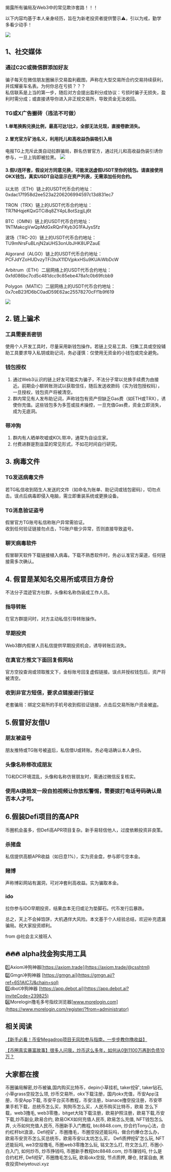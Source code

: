揭露所有骗局及Web3中的常见欺诈套路！！！

以下内容均基于本人亲身经历，旨在为新老投资者提供警示⚠️，引以为戒，勤学多看少动手！

[![](https://307e939.webp.li/20250515095155597.png)](https://btc8848.com/top-10-exchanges)

## 1、社交媒体

### 通过C2C或微信群添加好友
骗子每天在微信朋友圈展示交易盈利截图，声称在大型交易所合约交易持续获利，并炫耀豪车名表。为何你总在亏损？？？  
私信联系是上当的第一步，随后对方会提出盈利分成协议：亏损时骗子无损失，盈利时需分成；或直接诱导你进入非正规交易所，导致资金无法收回。

### TG或X广告搬砖（违法不可做）
#### 1.单笔换购兑换比例，最高可达1比2，全部无法兑现，直接卷款消失。

#### 2.冒充官方矿池名义，利用托儿和高收益伪装吸引入局
电报TG上充斥此类自动拉群骗局，群名仿冒官方，通过托儿和高收益伪装引诱你参与，一旦上钩即被拉黑。
[![](https://307e939.webp.li/Snipaste_2025-05-15_10-01-00.png)](https://btc8848.com/top-10-exchanges)

#### 3.假U连环套，假设对方同意兑换，可能发送虚假USDT至你的钱包。请直接使用OKX钱包，真实USDT自动显示在资产列表，无需添加任何合约。

以太坊（ETH）链上的USDT代币合约地址：0xdac17f958d2ee523a2206206994597c13d831ec7

TRON（TRX）链上的USDT代币合约地址：TR7NHqjeKQxGTCi8q8ZY4pL8otSzgjLj6t

BTC（OMNI）链上的USDT代币合约地址：1NTMakcgVwQpMdGxRQnFKyb3G1FAJysSfz

波场（TRC-20）链上的USDT代币合约地址：TU9mNrsFuBLnjN2aUHS3onUbJHK8UPZauE

Algorand（ALGO）链上的USDT代币合约地址：PCFJdYZoHUDvzyTFi3tuX11DVjpkxHSu9KUAiWbDcW

Arbitrum（ETH）二层网络上的USDT代币合约地址：0xfd086bc7cd5c481dcc9c85ebe478a1c0b69fcbb9

Polygon（MATIC）二层网络上的USDT代币合约地址：0x7ceB23fD6bC0adD59E62ac25578270cFf1b9f619

[![](https://307e939.webp.li/20250515095327646.png)](https://btc8848.com/top-10-exchanges)

## 2. 链上骗术

### 工具需要丢密钥
使用个人开发工具时，尽量采用新钱包操作。若链上交易工具、归集工具或空投辅助工具要求导入私钥或助记词，务必谨慎：仅使用无资金的小钱包或完全避免。

### 钱包授权
1. 通过Web3认识的链上好友可能实为骗子，不法分子常以兑换手续费为由接近。前期会小额转账测试以获取信任，随后发送收款码（实为钱包授权码），一旦授权，钱包资产将被清空。  
2. 群内常见有人发布助记词，声称钱包有资产但缺乏Gas费（如ETH或TRX），诱使你充值。这些钱包多为多签或技术操控，一旦充值Gas费，资金立即消失，成为无底洞。

### 带冲狗
1. 群内有人晒单吹嘘或KOL带冲，通常为自设庄家。  
2. 付费进群是割韭菜的常见形式，不如花时间自行研究。

## 3. 病毒文件

### TG发送病毒文件
若TG私信收到陌生人发送的文件（如命名为账单、助记词或钱包密码），切勿点击。误点后病毒即侵入电脑，需立即重装系统或更换设备。

### TG消息验证盗号
假冒官方TG账号私信称账户异常需验证。  
收到任何验证链接勿点击，TG账户极少异常，否则直接导致盗号。

### 聊天病毒软件
假冒聊天软件下载链接植入病毒。下载不熟悉软件时，务必认准官方渠道，任何链接需多次确认。

## 4. 假冒是某知名交易所或项目方身份
不法分子混迹官方社群，头像和名称伪装成工作人员。

### 指导转账
在官方群提问时，对方主动私信引导转账操作。

### 早期投资
Web3群内假冒人员私信提供早期投资机会，诱导转账后消失。

### 在真官方推文下面回复假网站
官方空投查询或领取推文下，金标账号回复虚假链接。误点并授权钱包后，资产将被清空。

### 收到非官方短信，要求点链接进行验证
老套骗局：绑定交易所的手机号收到假验证链接，点击后交易所账户资金被盗。

## 5.假冒好友借U

### 朋友被盗号
朋友推特或TG账号被盗后，私信借U或转账。务必电话确认本人身份。

### 头像名称修改成朋友
TG和DC环境混乱，头像和名称仿冒朋友时，需通过微信反复核实。

### 使用AI换脸发一段自拍视频让你放松警惕，需要拨打电话号码确认是否本人才可。

## 6.假装Defi项目的高APR

币圈机会虽多，但Defi高APR项目复杂。新手易轻信他人，过度依赖投资非良策。
### 杀猪盘
私信提供高额APR收益（如日息1%），实为资金盘，参与即亏空本金。
### 赌博
声称博彩网站有漏洞，可对冲套利高收益。实为骗取本金。
### ido
拉你参与IDO早期投资，结果血本无归或沦为垫脚石。代币发行后暴跌。

总之，天上不会掉馅饼，大机遇伴大风险。本文基于个人经验总结，欢迎补充遗漏骗局。祝大家投资顺利。

from @社会主义接班人

## 🔥🔥🔥 alpha找金狗实用工具
1️⃣Axiom冲狗神器[https://axiom.trade](https://axiom.trade/@csshtml)  
2️⃣Gmgn冲狗神器 [https://gmgn.ai](https://gmgn.ai/?ref=6S1AIC7J&chain=sol)  
3️⃣dbot冲狗神器 [https://app.debot.ai](https://app.debot.ai?inviteCode=239825)  
4️⃣Morelogin撸毛多号指纹浏览器[www.morelogin.com](https://www.morelogin.com/register/?from=administrator)  

## 相关阅读
[【新手必看！币安Megadrop项目无风险参与指南，一步步教你撸收益】](https://btc8848.com/bianace-megadrop/)

[【币圈真实暴富故事】很多人问我，炒币这么多年，如何从0到1100万再到负债10万？](https://heiyetouzi.xyz/biquanstory001/)

## 大家都在搜
币圈骗局解密,炒币被骗,国内购买比特币，depin小草挂机, taker挖矿, taker钻石, 小草grass空投怎么领, 炒币交易所，okx下载注册，国内okx充值，币安App注册，币安App下载, 币安平台买币教程，币安注册，bianace撸空投注册，币安苹果手机下载，总统币怎么买，狗狗币怎么买，人民币购买比特币，欧易 怎么下载，web3撸毛, web3零撸，bitget大陆下载注册，欧易护照注册，欧易下载,币安下载,炒币副业,欧易合约, 欧易OKX如何充值人民币, 欧易怎么充值, NFT钱包怎么弄, 火币如何充值人民币, 币圈新手入门教程, btc8848.com, 炒合约Tony心法，合约杠杆bit浪浪，Defi挖矿，币圈撸毛，币圈空投还能玩吗，做合约爆仓怎么办，欧易币安货币怎么买总统币，欧易币安以太坊怎么买， Defi质押挖矿怎么玩, NFT还能玩吗, we3空投撸毛, 币圈web3零撸怎么玩, 铭文怎么打, 符文怎么打, 币圈小白入门, 如何炒币, 炒币挣钱吗, 币圈新手教程btc8848.com, 炒币赚钱吗, 什么是合约杠杆, Defi挖矿, 币圈撸毛怎么玩, 欧易okx空投, 节点质押, 爆仓, 财富自由, 黑夜投资heiyetouzi.xyz